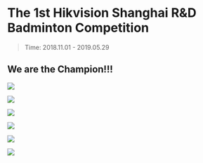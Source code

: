 # The 1st Hikvision Shanghai R&D Badminton Competition
> Time: 2018.11.01 - 2019.05.29  

## We are the Champion!!!

![](/activity/Badminton/1214_6.jpg)

![](/activity/Badminton/1214_1.jpg)

![](/activity/Badminton/1214_2.jpg)

![](/activity/Badminton/1214_3.jpg)

![](/activity/Badminton/1214_4.jpg)

![](/activity/Badminton/1214_5.jpg)

